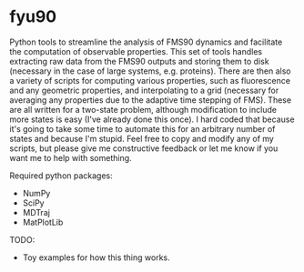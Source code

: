 # fyu90
Python tools to streamline the analysis of FMS90 dynamics and facilitate the computation of observable properties. 
This set of tools handles extracting raw data from the FMS90 outputs and storing them to disk (necessary in the case of large systems, e.g. proteins).
There are then also a variety of scripts for computing various properties, such as fluorescence and any geometric properties, and interpolating to a grid (necessary for averaging any properties due to the adaptive time stepping of FMS).
These are all written for a two-state problem, although modification to include more states is easy (I've already done this once).
I hard coded that because it's going to take some time to automate this for an arbitrary number of states and because I'm stupid.
Feel free to copy and modify any of my scripts, but please give me constructive feedback or let me know if you want me to help with something. 

Required python packages:
- NumPy
- SciPy
- MDTraj
- MatPlotLib

TODO:
- Toy examples for how this thing works. 

